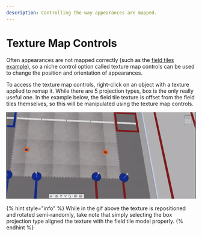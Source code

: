 ```yaml
---
description: Controlling the way appearances are mapped.
---
```


# Texture Map Controls

Often appearances are not mapped correctly \(such as the [field tiles example](making-custom-appearances.md)\), so a niche control option called texture map controls can be used to change the position and orientation of appearances.

To access the texture map controls, right-click on an object with a texture applied to remap it. While there are 5 projection types, box is the only really useful one. In the example below, the field tile texture is offset from the field tiles themselves, so this will be manipulated using the texture map controls.

![Reposition and rotating a texture](../.gitbook/assets/f0592d10d7b45066a4a82995cfd9d43b.gif)

{% hint style="info" %}
While in the gif above the texture is repositioned and rotated semi-randomly, take note that simply selecting the box projection type aligned the texture with the field tile model properly.
{% endhint %}

